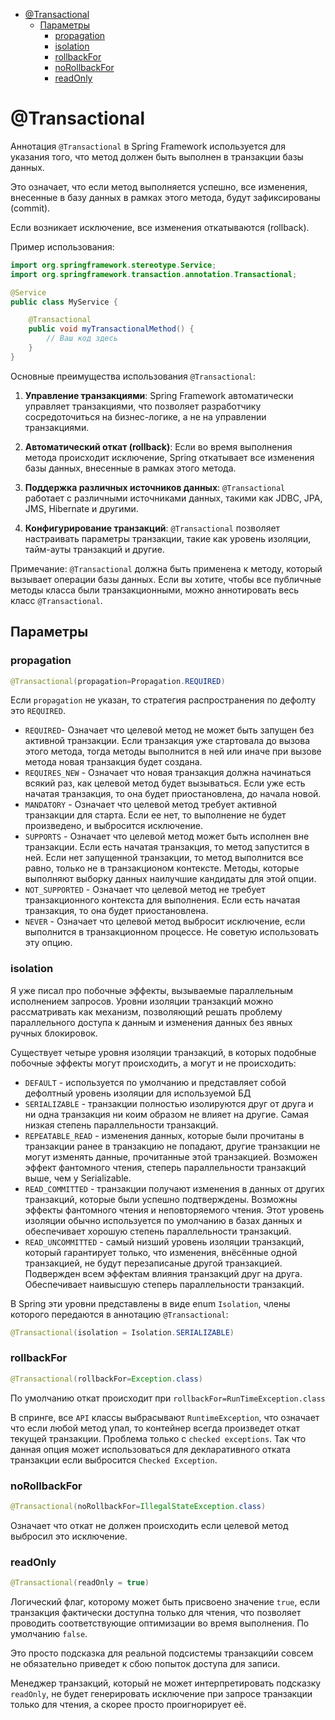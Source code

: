 <!-- TOC -->
* [@Transactional](#transactional)
  * [Параметры](#параметры)
    * [propagation](#propagation)
    * [isolation](#isolation)
    * [rollbackFor](#rollbackfor)
    * [noRollbackFor](#norollbackfor)
    * [readOnly](#readonly)
<!-- TOC -->

# @Transactional

Аннотация `@Transactional` в Spring Framework используется для указания того, что метод должен быть выполнен в транзакции базы данных. 

Это означает, что если метод выполняется успешно, все изменения, внесенные в базу данных в рамках этого метода, будут зафиксированы (commit). 

Если возникает исключение, все изменения откатываются (rollback).

Пример использования:

```java
import org.springframework.stereotype.Service;
import org.springframework.transaction.annotation.Transactional;

@Service
public class MyService {

    @Transactional
    public void myTransactionalMethod() {
        // Ваш код здесь
    }
}
```

Основные преимущества использования `@Transactional`:

1. **Управление транзакциями**: Spring Framework автоматически управляет транзакциями, что позволяет разработчику сосредоточиться на бизнес-логике, а не на управлении транзакциями.

2. **Автоматический откат (rollback)**: Если во время выполнения метода происходит исключение, Spring откатывает все изменения базы данных, внесенные в рамках этого метода.

3. **Поддержка различных источников данных**: `@Transactional` работает с различными источниками данных, такими как JDBC, JPA, JMS, Hibernate и другими.

4. **Конфигурирование транзакций**: `@Transactional` позволяет настраивать параметры транзакции, такие как уровень изоляции, тайм-ауты транзакций и другие.

Примечание: `@Transactional` должна быть применена к методу, который вызывает операции базы данных. Если вы хотите, чтобы все публичные методы класса были транзакционными, можно аннотировать весь класс `@Transactional`.

## Параметры

### propagation

```java
@Transactional(propagation=Propagation.REQUIRED)
```

Если `propagation` не указан, то стратегия распространения по дефолту это `REQUIRED`.

- `REQUIRED`- Означает что целевой метод не может быть запущен без активной транзакции. Если транзакция уже стартовала до вызова этого метода, тогда методы 
выполнится в ней или иначе при вызове метода новая транзакция будет создана.
- `REQUIRES_NEW` - Означает что новая транзакция должна начинаться всякий раз, как целевой метод будет вызываться. Если уже есть начатая транзакция, то она будет 
приостановлена, до начала новой.
- `MANDATORY` - Означает что целевой метод требует активной транзакции для старта. Если ее нет, то выполнение не будет произведено, и выбросится исключение.
- `SUPPORTS` - Означает что целевой метод может быть исполнен вне транзакции. Если есть начатая транзакция, то метод запустится в ней. Если нет запущенной 
транзакции, то метод выполнится все равно, только не в транзакционом контексте. Методы, которые выполняют выборку данных наилучшие кандидаты для этой опции.
- `NOT_SUPPORTED` - Означает что целевой метод не требует транзакционного контекста для выполнения. Если есть начатая транзакция, то она будет приостановлена.
- `NEVER` - Означает что целевой метод выбросит исключение, если выполнится в транзакционном процессе. Не советую использовать эту опцию.

### isolation
Я уже писал про побочные эффекты, вызываемые параллельным исполнением запросов. Уровни изоляции транзакций можно рассматривать как механизм, позволяющий решать проблему параллельного доступа к данным и изменения данных без явных ручных блокировок.

Существует четыре уровня изоляции транзакций, в которых подобные побочные эффекты могут происходить, а могут и не происходить:

- `DEFAULT` - используется по умолчанию и представляет собой дефолтный уровень изоляции для используемой БД
- `SERIALIZABLE` - транзакции полностью изолируются друг от друга и ни одна транзакция ни коим образом не влияет на другие. Самая низкая степень параллельности транзакций.
- `REPEATABLE_READ` - изменения данных, которые были прочитаны в транзакции ранее в транзакцию не попадают, другие транзакции не могут изменять данные, прочитанные этой транзакцией. Возможен эффект фантомного чтения, степерь параллельности транзакций выше, чем у Serializable.
- `READ_COMMITTED` - транзакции получают изменения в данных от других транзакций, которые были успешно подтверждены. Возможны эффекты фантомного чтения и неповторяемого чтения. Этот уровень изоляции обычно используется по умолчанию в базах данных и обеспечивает хорошую степень параллельности транзакций.
- `READ_UNCOMMITTED` - самый низший уровень изоляции транзакций, который гарантирует только, что изменения, внёсённые одной транзакцией, не будут перезаписаные другой транзакцией. Подвержден всем эффектам влияния транзакций друг на друга. Обеспечивает наивысшую степерь параллельности транзакций.

В Spring эти уровни представлены в виде enum `Isolation`, члены которого передаются в аннотацию `@Transactional`:

```java
@Transactional(isolation = Isolation.SERIALIZABLE)
```

### rollbackFor

```java
@Transactional(rollbackFor=Exception.class)
```

По умолчанию откат происходит при `rollbackFor=RunTimeException.class`

В спринге, все `API` классы выбрасывают `RuntimeException`, что означает что если любой метод упал, то контейнер всегда произведет откат текущей транзакции.
Проблема только с `checked exceptions`. Так что данная опция может использоваться для декларативного отката транзакции если выбросится `Checked Exception`.

### noRollbackFor

```java
@Transactional(noRollbackFor=IllegalStateException.class)
```

Означает что откат не должен происходить если целевой метод выбросил это исключение.

### readOnly

```java
@Transactional(readOnly = true)
```

Логический флаг, которому может быть присвоено значение `true`, если транзакция фактически доступна только для чтения, что позволяет проводить соответствующие оптимизации во время выполнения. По умолчанию `false`.

Это просто подсказка для реальной подсистемы транзакцийи совсем не обязательно приведет к сбою попыток доступа для записи. 

Менеджер транзакций, который не может интерпретировать подсказку `readOnly`, не будет генерировать исключение при запросе транзакции только для чтения, а скорее просто проигнорирует её.